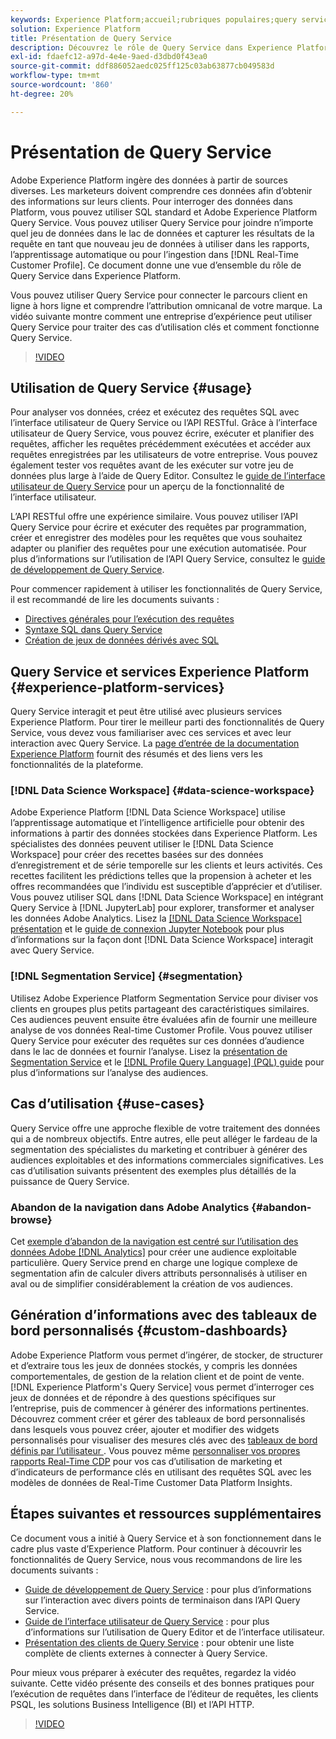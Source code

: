 ```yaml
---
keywords: Experience Platform;accueil;rubriques populaires;query service;Query service;requête
solution: Experience Platform
title: Présentation de Query Service
description: Découvrez le rôle de Query Service dans Experience Platform.
exl-id: fdaefc12-a97d-4e4e-9aed-d3dbd0f43ea0
source-git-commit: ddf886052aedc025ff125c03ab63877cb049583d
workflow-type: tm+mt
source-wordcount: '860'
ht-degree: 20%

---
```


# Présentation de Query Service

Adobe Experience Platform ingère des données à partir de sources diverses. Les marketeurs doivent comprendre ces données afin d’obtenir des informations sur leurs clients. Pour interroger des données dans Platform, vous pouvez utiliser SQL standard et Adobe Experience Platform Query Service. Vous pouvez utiliser Query Service pour joindre n’importe quel jeu de données dans le lac de données et capturer les résultats de la requête en tant que nouveau jeu de données à utiliser dans les rapports, l’apprentissage automatique ou pour l’ingestion dans [!DNL Real-Time Customer Profile]. Ce document donne une vue d’ensemble du rôle de Query Service dans Experience Platform.

Vous pouvez utiliser Query Service pour connecter le parcours client en ligne à hors ligne et comprendre l’attribution omnicanal de votre marque. La vidéo suivante montre comment une entreprise d’expérience peut utiliser Query Service pour traiter des cas d’utilisation clés et comment fonctionne Query Service.

>[!VIDEO](https://video.tv.adobe.com/v/29795?quality=12&learn=on)

## Utilisation de Query Service {#usage}

Pour analyser vos données, créez et exécutez des requêtes SQL avec l’interface utilisateur de Query Service ou l’API RESTful.
Grâce à l’interface utilisateur de Query Service, vous pouvez écrire, exécuter et planifier des requêtes, afficher les requêtes précédemment exécutées et accéder aux requêtes enregistrées par les utilisateurs de votre entreprise. Vous pouvez également tester vos requêtes avant de les exécuter sur votre jeu de données plus large à l’aide de Query Editor. Consultez le [guide de l’interface utilisateur de Query Service](ui/overview.md) pour un aperçu de la fonctionnalité de l’interface utilisateur.

L’API RESTful offre une expérience similaire. Vous pouvez utiliser l’API Query Service pour écrire et exécuter des requêtes par programmation, créer et enregistrer des modèles pour les requêtes que vous souhaitez adapter ou planifier des requêtes pour une exécution automatisée. Pour plus d’informations sur l’utilisation de l’API Query Service, consultez le [guide de développement de Query Service](api/getting-started.md).

Pour commencer rapidement à utiliser les fonctionnalités de Query Service, il est recommandé de lire les documents suivants :

- [Directives générales pour l’exécution des requêtes](./best-practices/writing-queries.md)
- [Syntaxe SQL dans Query Service](./sql/syntax.md)
- [Création de jeux de données dérivés avec SQL](./data-distiller/derived-datasets/create-derived-datasets-with-sql.md)

## Query Service et services Experience Platform {#experience-platform-services}

Query Service interagit et peut être utilisé avec plusieurs services Experience Platform. Pour tirer le meilleur parti des fonctionnalités de Query Service, vous devez vous familiariser avec ces services et avec leur interaction avec Query Service. La [page d’entrée de la documentation Experience Platform](https://experienceleague.adobe.com/docs/experience-platform.html?lang=fr) fournit des résumés et des liens vers les fonctionnalités de la plateforme.

### [!DNL Data Science Workspace] {#data-science-workspace}

Adobe Experience Platform [!DNL Data Science Workspace] utilise l’apprentissage automatique et l’intelligence artificielle pour obtenir des informations à partir des données stockées dans Experience Platform. Les spécialistes des données peuvent utiliser le [!DNL Data Science Workspace] pour créer des recettes basées sur des données d’enregistrement et de série temporelle sur les clients et leurs activités. Ces recettes facilitent les prédictions telles que la propension à acheter et les offres recommandées que l’individu est susceptible d’apprécier et d’utiliser. Vous pouvez utiliser SQL dans [!DNL Data Science Workspace] en intégrant Query Service à [!DNL JupyterLab] pour explorer, transformer et analyser les données Adobe Analytics. Lisez la [[!DNL Data Science Workspace] présentation](../data-science-workspace/home.md) et le [ guide de connexion Jupyter Notebook](./clients/jupyter-notebook.md) pour plus d’informations sur la façon dont [!DNL Data Science Workspace] interagit avec Query Service.

### [!DNL Segmentation Service] {#segmentation}

Utilisez Adobe Experience Platform Segmentation Service pour diviser vos clients en groupes plus petits partageant des caractéristiques similaires. Ces audiences peuvent ensuite être évaluées afin de fournir une meilleure analyse de vos données Real-time Customer Profile. Vous pouvez utiliser Query Service pour exécuter des requêtes sur ces données d’audience dans le lac de données et fournir l’analyse. Lisez la [présentation de Segmentation Service](../segmentation/home.md) et le [[!DNL Profile Query Language] (PQL) guide](../segmentation/pql/overview.md) pour plus d’informations sur l’analyse des audiences.

## Cas d’utilisation {#use-cases}

Query Service offre une approche flexible de votre traitement des données qui a de nombreux objectifs. Entre autres, elle peut alléger le fardeau de la segmentation des spécialistes du marketing et contribuer à générer des audiences exploitables et des informations commerciales significatives. Les cas d’utilisation suivants présentent des exemples plus détaillés de la puissance de Query Service.

### Abandon de la navigation dans Adobe Analytics {#abandon-browse}

Cet [exemple d’abandon de la navigation est centré sur l’utilisation des données Adobe [!DNL Analytics]](./use-cases/abandoned-browse.md) pour créer une audience exploitable particulière. Query Service prend en charge une logique complexe de segmentation afin de calculer divers attributs personnalisés à utiliser en aval ou de simplifier considérablement la création de vos audiences.

## Génération d’informations avec des tableaux de bord personnalisés {#custom-dashboards}

Adobe Experience Platform vous permet dʼingérer, de stocker, de structurer et dʼextraire tous les jeux de données stockés, y compris les données comportementales, de gestion de la relation client et de point de vente. [!DNL Experience Platform's Query Service] vous permet dʼinterroger ces jeux de données et de répondre à des questions spécifiques sur lʼentreprise, puis de commencer à générer des informations pertinentes. Découvrez comment créer et gérer des tableaux de bord personnalisés dans lesquels vous pouvez créer, ajouter et modifier des widgets personnalisés pour visualiser des mesures clés avec des [ tableaux de bord définis par l’utilisateur ](../dashboards/standard-dashboards.md). Vous pouvez même [personnaliser vos propres rapports Real-Time CDP](../dashboards/data-models/cdp-insights-data-model-b2c.md) pour vos cas d’utilisation de marketing et d’indicateurs de performance clés en utilisant des requêtes SQL avec les modèles de données de Real-Time Customer Data Platform Insights.

## Étapes suivantes et ressources supplémentaires

Ce document vous a initié à Query Service et à son fonctionnement dans le cadre plus vaste d’Experience Platform. Pour continuer à découvrir les fonctionnalités de Query Service, nous vous recommandons de lire les documents suivants :

- [ Guide de développement de Query Service](api/getting-started.md) : pour plus d’informations sur l’interaction avec divers points de terminaison dans l’API Query Service.
- [ Guide de l’interface utilisateur de Query Service](ui/overview.md) : pour plus d’informations sur l’utilisation de Query Editor et de l’interface utilisateur.
- [ Présentation des clients de Query Service](clients/overview.md) : pour obtenir une liste complète de clients externes à connecter à Query Service.

Pour mieux vous préparer à exécuter des requêtes, regardez la vidéo suivante. Cette vidéo présente des conseils et des bonnes pratiques pour lʼexécution de requêtes dans lʼinterface de lʼéditeur de requêtes, les clients PSQL, les solutions Business Intelligence (BI) et lʼAPI HTTP.

>[!VIDEO](https://video.tv.adobe.com/v/29811?quality=12&learn=on)
